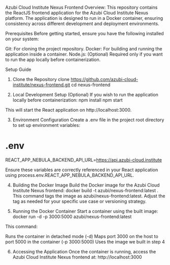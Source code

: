 Azubi Cloud Institute Nexus Frontend
Overview: This repository contains the ReactJS frontend application for the Azubi Cloud Institute Nexus platform. The application is designed to run in a Docker container, ensuring consistency across different development and deployment environments.

Prerequisites
Before getting started, ensure you have the following installed on your system:

Git: For cloning the project repository.
Docker: For building and running the application inside a container.
Node.js: (Optional) Required only if you want to run the app locally before containerization.

Setup Guide

1. Clone the Repository
clone https://github.com/azubi-cloud-institute/nexus-frontend.git
cd nexus-frontend

2. Local Development Setup (Optional)
If you wish to run the application locally before containerization:
npm install
npm start

This will start the React application on http://localhost:3000.

3. Environment Configuration
Create a .env file in the project root directory to set up environment variables:
# .env
REACT_APP_NEBULA_BACKEND_API_URL=https://api.azubi-cloud.institute

Ensure these variables are correctly referenced in your React application using process.env.REACT_APP_NEBULA_BACKEND_API_URL.


4. Building the Docker Image
Build the Docker image for the Azubi Cloud Institute Nexus frontend:
docker build -t azubi/nexus-frontend:latest .
This command tags the image as azubi/nexus-frontend:latest. Adjust the tag as needed for your specific use case or versioning strategy.

5. Running the Docker Container
Start a container using the built image:
docker run -d -p 3000:5000 azubi/nexus-frontend:latest

This command:

Runs the container in detached mode (-d)
Maps port 3000 on the host to port 5000 in the container (-p 3000:5000)
Uses the image we built in step 4

6. Accessing the Application
Once the container is running, access the Azubi Cloud Institute Nexus frontend at:
http://localhost:3000
